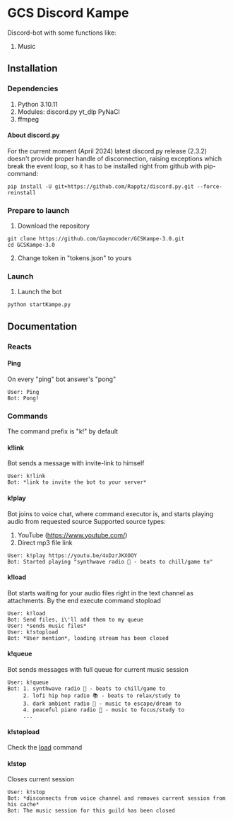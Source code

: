 # GCS Discord Kampe
Discord-bot with some functions like:
1. Music

## Installation
### Dependencies
1. Python 3.10.11
2. Modules: discord.py
            yt_dlp
            PyNaCl
3. ffmpeg
#### About discord.py
For the current moment (April 2024) latest discord.py release (2.3.2) doesn't provide proper handle of disconnection, raising exceptions which break the event loop, so it has to be installed right from github with pip-command:
```
pip install -U git+https://github.com/Rapptz/discord.py.git --force-reinstall
```

### Prepare to launch
1. Download the repository
```
git clone https://github.com/Gaymocoder/GCSKampe-3.0.git
cd GCSKampe-3.0
```
2. Change token in "tokens.json" to yours

### Launch
1. Launch the bot
```
python startKampe.py
```

## Documentation

### Reacts
#### Ping
On every "ping" bot answer's "pong"
```
User: Ping
Bot: Pong!
```

### Commands
The command prefix is "k!" by default
#### k!link
Bot sends a message with invite-link to himself
```
User: k!link
Bot: *link to invite the bot to your server*
```
#### k!play <source>
Bot joins to voice chat, where command executor is, and starts playing audio from requested source
Supported source types:
1. YouTube (https://www.youtube.com/)
2. Direct mp3 file link
```
User: k!play https://youtu.be/4xDzrJKXOOY
Bot: Started playing "synthwave radio 🌌 - beats to chill/game to"
```
#### k!load
Bot starts waiting for your audio files right in the text channel as attachments. By the end execute command stopload
```
User: k!load
Bot: Send files, i\'ll add them to my queue
User: *sends music files*
User: k!stopload
Bot: *User mention*, loading stream has been closed
```
#### k!queue
Bot sends messages with full queue for current music session
```
User: k!queue
Bot: 1. synthwave radio 🌌 - beats to chill/game to
     2. lofi hip hop radio 📚 - beats to relax/study to
     3. dark ambient radio 🌃 - music to escape/dream to
     4. peaceful piano radio 🎹 - music to focus/study to
     ...
```
#### k!stopload
Check the [load](####load) command
#### k!stop
Closes current session
```
User: k!stop
Bot: *disconnects from voice channel and removes current session from his cache*
Bot: The music session for this guild has been closed
```